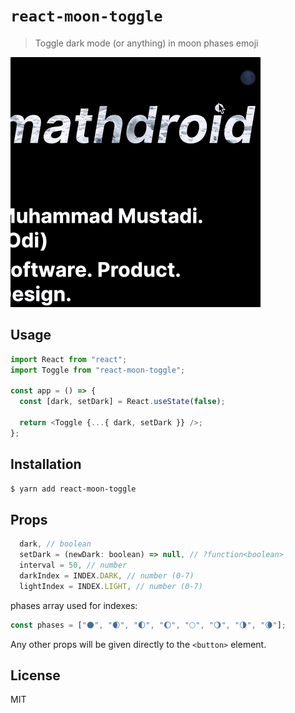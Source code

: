 # `react-moon-toggle`

> Toggle dark mode (or anything) in moon phases emoji

<img src="moon.gif" width="400">

## Usage

```js
import React from "react";
import Toggle from "react-moon-toggle";

const app = () => {
  const [dark, setDark] = React.useState(false);

  return <Toggle {...{ dark, setDark }} />;
};
```

## Installation

```sh
$ yarn add react-moon-toggle
```

## Props

```js
  dark, // boolean
  setDark = (newDark: boolean) => null, // ?function<boolean>
  interval = 50, // number
  darkIndex = INDEX.DARK, // number (0-7)
  lightIndex = INDEX.LIGHT, // number (0-7)
```

phases array used for indexes:

```js
const phases = ["🌑", "🌒", "🌓", "🌔", "🌕", "🌖", "🌗", "🌘"];
```

Any other props will be given directly to the `<button>` element.

## License

MIT
